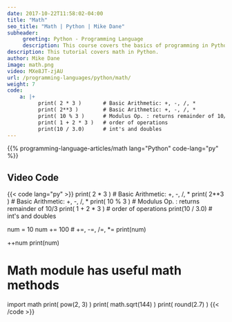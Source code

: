 ```yaml
---
date: 2017-10-22T11:58:02-04:00
title: "Math"
seo_title: "Math | Python | Mike Dane"
subheader:
     greeting: Python - Programming Language
     description: This course covers the basics of programming in Python. Work your way through the videos/articles and I'll teach you everything you need to know to start your programming journey!
description: This tutorial covers math in Python.
author: Mike Dane
image: math.png
video: MXe8JT-zjAU
url: /programming-languages/python/math/
weight: 7
code:
    a: |+
          print( 2 * 3 )       # Basic Arithmetic: +, -, /, *
          print( 2**3 )        # Basic Arithmetic: +, -, /, *
          print( 10 % 3 )      # Modulus Op. : returns remainder of 10/3
          print( 1 + 2 * 3 )   # order of operations
          print(10 / 3.0)      # int's and doubles
---
```


{{% programming-language-articles/math lang="Python" code-lang="py" %}}

## Video Code

{{< code lang="py" >}}
print( 2 * 3 )       # Basic Arithmetic: +, -, /, *
print( 2**3 )        # Basic Arithmetic: +, -, /, *
print( 10 % 3 )      # Modulus Op. : returns remainder of 10/3
print( 1 + 2 * 3 )   # order of operations
print(10 / 3.0)      # int's and doubles


num = 10
num += 100 # +=, -=, /=, *=
print(num)

++num
print(num)

# Math module has useful math methods
import math
print( pow(2, 3) )
print( math.sqrt(144) )
print( round(2.7) )
{{< /code >}}